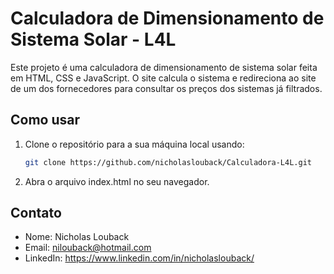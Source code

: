 # Calculadora de Dimensionamento de Sistema Solar - L4L

Este projeto é uma calculadora de dimensionamento de sistema solar feita em HTML, CSS e JavaScript. O site calcula o sistema e redireciona ao site de um dos fornecedores para consultar os preços dos sistemas já filtrados.

## Como usar

1. Clone o repositório para a sua máquina local usando:
   ```bash
   git clone https://github.com/nicholaslouback/Calculadora-L4L.git

2. Abra o arquivo index.html no seu navegador.

## Contato

- Nome: Nicholas Louback
- Email: nilouback@hotmail.com
- LinkedIn: https://www.linkedin.com/in/nicholaslouback/
